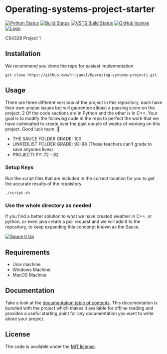 # Operating-systems-project-starter
[![Python Status](https://img.shields.io/pypi/pyversions/django.svg)](https://veveusa.com)
[![Build Status](https://travis-ci.org/Microsoft/TypeScript.svg?branch=master)](https://veveusa.com)
[![VSTS Build Status](https://dev.azure.com/typescript/TypeScript/_apis/build/status/Typescript/node10)](https://veveusa.com) 
[![GitHub license](https://img.shields.io/badge/license-MIT-lightgrey.svg)](https://veveusa.com)
[![Logo](https://cl.ly/ae0979e60b70/Image%202019-03-20%20at%201.15.02%20PM.png)](https://trujamal.com)

CS4328 Project 1

## Installation
We recommend you clone the repo for easiest implementation:

```
git clone https://github.com/trujamal/Operating-systems-project1.git
```

## Usage

There are three different versions of the project in this repository, each have their own unqiue issues but will gaurentee atleast a passing score on the project. 2 Of the code sections are in Python and the other is in C++. Your goal is to modify the following code in the repo to perfect the work that we have culminated to create over the past couple of weeks of working on this project. Good luck team. 👋

* THE SAUCE FOLDER GRADE: 100
* LINKEDLIST FOLDER GRADE: 92-98 (These teachers can't grade to save anyones lives)
* PROJECT1.PY: 72 - 82


### Setup Keys
Run the script files that are included in the correct location for you to get the accurate results of the repoistory.
```
./script.sh
```

### Use the whole directory as needed
If you find a better solution to what we have created weather in C++, or python, or even java create a pull request and we will add it to the repository, to keep expanding this concenpt known as the Sauce.

[![Sauce It Up](https://66.media.tumblr.com/97ea15cac4dd904859e7dd8fdaeb6149/tumblr_ncaqtbSLeA1qj8u1do6_r1_400.gif)](https://veveusa.com)

## Requirements
* Unix machine
* Windows Machine
* MacOS Machine

## Documentation

Take a look at the [documentation table of contents](dist/doc/TOC.md).
This documentation is bundled with the project which makes it
available for offline reading and provides a useful starting point for
any documentation you want to write about your project.


## License

The code is available under the [MIT license](LICENSE.txt).
